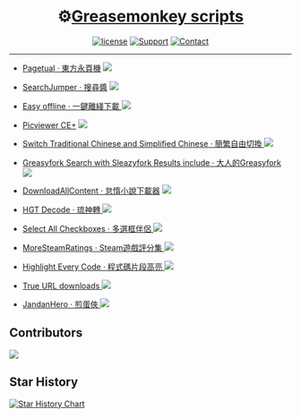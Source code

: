 <h1 align="center">⚙️<a href="https://greasyfork.org/users/8227">Greasemonkey scripts</a></h1>

<p align="center">
  <a href="https://github.com/hoothin/UserScripts"><img src="https://img.shields.io/badge/License-MIT-red.svg" alt="license"></a>
  <a href="https://github.com/hoothin/UserScripts"><img src="https://img.shields.io/badge/Support-Chrome|Firefox|Edge-blue.svg" alt="Support"></a>
  <a href="mailto:rixixi@gmail.com"><img src="https://img.shields.io/badge/Contact-Gmail-yellow.svg" alt="Contact"></a>
</p>

---

+ [Pagetual · 東方永頁機](https://pagetual.hoothin.com/ "Auto pager script to fetch next page automatically for infinity scroll. Pagetual 東方永頁機 东方永页机") [![](https://img.shields.io/greasyfork/dd/438684)](Pagetual)

+ [SearchJumper · 搜尋醬](https://search.hoothin.com/ "Conduct searches for selected text/image effortlessly. Navigate to any search engine(Google/Bing/Custom) swiftly. SearchJumper 搜索酱 搜尋醬") [![](https://img.shields.io/greasyfork/dd/445274)](https://github.com/hoothin/SearchJumper)

+ [Easy offline · 一鍵離綫下載 ![](https://img.shields.io/greasyfork/dt/22590)](Easy%20offline "Find out all magnet links and torrents and video links in current page, and stream them from cloud storage automatically.")

+ [Picviewer CE+](Picviewer%20CE%2B "Powerful picture viewing tool online, which can popup/scale/rotate/batch save pictures automatically.") [![](https://img.shields.io/greasyfork/dd/24204)](Picviewer%20CE%2B)

+ [Switch Traditional Chinese and Simplified Chinese · 簡繁自由切換 ![](https://img.shields.io/greasyfork/dt/24300)](Switch%20Traditional%20Chinese%20and%20Simplified%20Chinese "Convert between simplified and traditional Chinese characters on any webpage, display the Pinyin for the Chinese characters, customize text replacement.")

+ [Greasyfork Search with Sleazyfork Results include · 大人的Greasyfork ![](https://img.shields.io/greasyfork/dt/23840)](Greasyfork%20Search%20with%20Sleazyfork%20Results%20include "Merge adult results of sleazyfork into greasyfork when the script is no longer anonymously available, add rating score and version for scripts then.")

+ [DownloadAllContent · 怠惰小說下載器](DownloadAllContent "Lightweight web scraping script. Fetch and download main textual content from the current page, provide special support for novels.") [![](https://img.shields.io/greasyfork/dd/25068)](DownloadAllContent)

+ [HGT Decode · 琉神轉 ![](https://img.shields.io/greasyfork/dt/23316)](HacgGodTurn)

+ [Select All Checkboxes · 多選框伴侶 ![](https://img.shields.io/greasyfork/dt/22587)](Select%20All%20Checkboxes)

+ [MoreSteamRatings · Steam遊戲評分集 ![](https://img.shields.io/greasyfork/dt/24113)](MoreSteamRatings)

+ [Highlight Every Code · 程式碼片段高亮 ![](https://img.shields.io/greasyfork/dt/24150)](Highlight%20Every%20Code)

+ [True URL downloads ![](https://img.shields.io/greasyfork/dt/7362)](True%20URL%20downloads)

+ [JandanHero · 煎蛋俠 ![](https://img.shields.io/greasyfork/dt/25597)](JiandanHero)

## Contributors

<a href="https://github.com/hoothin/UserScripts/graphs/contributors">
  <img src="https://contrib.rocks/image?repo=hoothin/UserScripts&max=13&columns=13" />
</a>

## Star History

[![Star History Chart](https://api.star-history.com/svg?repos=hoothin/UserScripts&type=Date)](https://star-history.com/#hoothin/UserScripts&Date)
